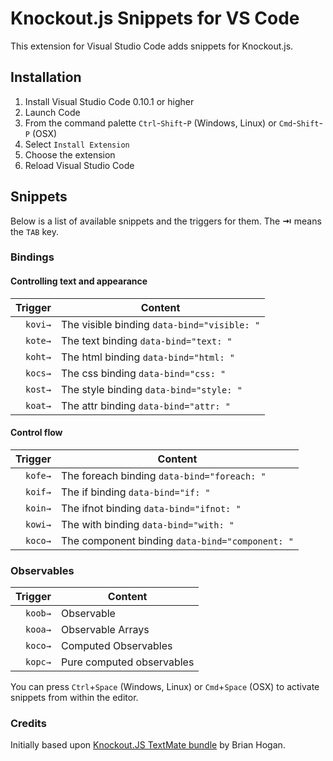 # Knockout.js Snippets for VS Code

This extension for Visual Studio Code adds snippets for Knockout.js.

## Installation

1. Install Visual Studio Code 0.10.1 or higher
2. Launch Code
3. From the command palette `Ctrl`-`Shift`-`P` (Windows, Linux) or `Cmd`-`Shift`-`P` (OSX)
4. Select `Install Extension`
5. Choose the extension
6. Reload Visual Studio Code

## Snippets

Below is a list of available snippets and the triggers for them. The **⇥** means the `TAB` key.

### Bindings

#### Controlling text and appearance
| Trigger  | Content |
| -------: | ------- |
| `kovi→`   | The visible binding	`data-bind="visible: "`|
| `kote→`   | The text binding 	`data-bind="text: "` |
| `koht→`   | The html binding 	`data-bind="html: "` |
| `kocs→`   | The css binding 		`data-bind="css: "` |
| `kost→`   | The style binding 	`data-bind="style: "` |
| `koat→`   | The attr binding 	`data-bind="attr: "` |

#### Control flow
| Trigger  | Content |
| -------: | ------- |
| `kofe→`   | The foreach binding `data-bind="foreach: "`|
| `koif→`   | The if binding  `data-bind="if: "` |
| `koin→`   | The ifnot binding `data-bind="ifnot: "` |
| `kowi→`   | The with binding  `data-bind="with: "` |
| `koco→`   | The component binding `data-bind="component: "` |


### Observables

| Trigger  | Content |
| -------: | ------- |
| `koob→`   | Observable |
| `kooa→`   | Observable Arrays  |
| `koco→`   | Computed Observables |
| `kopc→`   | Pure computed observables |

You can press `Ctrl`+`Space` (Windows, Linux) or `Cmd`+`Space` (OSX) to activate snippets from within the editor.

### Credits

Initially based upon [Knockout.JS TextMate bundle](https://github.com/napcs/knockout-tmbundle) by Brian Hogan.